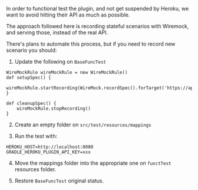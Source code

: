 In order to functional test the plugin, and not get suspended by Heroku, we want to avoid hitting their API as much as possible.

The approach followed here is recording stateful scenarios with Wiremock, and serving those, instead of the real API.

There's plans to automate this process, but if you need to record new scenario you should:

1. Update the following on `BaseFuncTest`

```
WireMockRule wireMockRule = new WireMockRule()
def setupSpec() {
    wireMockRule.startRecording(WireMock.recordSpec().forTarget('https://api.heroku.com'))
}

def cleanupSpec() {
    wireMockRule.stopRecording()
}
```

2. Create an empty folder on `src/test/resources/mappings`

3. Run the test with:

```
HEROKU_HOST=http://localhost:8080
GRADLE_HEROKU_PLUGIN_API_KEY=xxx
```

4. Move the mappings folder into the appropriate one on `functTest` resources folder.

5. Restore `BaseFuncTest` original status.
